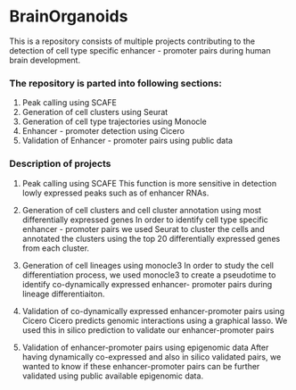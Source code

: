 # BrainOrganoids

This is a repository consists of multiple projects contributing to the detection of cell type specific enhancer - promoter pairs during human brain development. 

### The repository is parted into following sections: 
  1. Peak calling using SCAFE
  2. Generation of cell clusters using Seurat
  3. Generation of cell type trajectories using Monocle 
  4. Enhancer - promoter detection using Cicero
  5. Validation of Enhancer - promoter pairs using public data 


### Description of projects
1. Peak calling using SCAFE
This function is more sensitive in detection lowly expressed peaks such as of enhancer RNAs. 

2. Generation of cell clusters and cell cluster annotation using most differentially expressed genes
In order to identify cell type specific enhancer - promoter pairs we used Seurat to cluster the cells and annotated the clusters using the 
top 20 differentially expressed genes from each cluster. 

3. Generation of cell lineages using monocle3
In order to study the cell differentiation process, we used monocle3 to create a pseudotime to identify co-dynamically expressed enhancer-
promoter pairs during lineage differentiaiton. 

4. Validation of co-dynamically expressed enhancer-promoter pairs using Cicero
Cicero predicts genomic interactions using a graphical lasso. We used this in silico prediction to validate our enhancer-promoter pairs

5. Validation of enhancer-promoter pairs using epigenomic data
After having dynamically co-expressed and also in silico validated pairs, we wanted to know if these enhancer-promoter pairs can be further 
validated using public available epigenomic data. 




